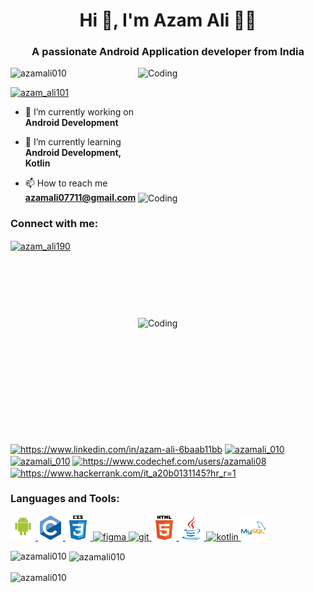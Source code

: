 <h1 align="center">Hi 👋, I'm Azam Ali 🐱‍💻</h1>
<h3 align="center">A passionate Android Application developer from India</h3>
<img align="right" alt="Coding" width="300" height="200" src="https://gifdb.com/images/high/animated-man-computer-coding-nae6mec378lsg1i3.gif">
<img align="right" alt="Coding" width="300" height="200" src="https://developer.android.com/static/images/mad/mad-header.gif">
<img align="right" alt="Coding" width="300" height="200" src="https://developer.android.com/static/develop/ui/compose/images/animations/multiple_properties.gif">


<p align="left"> <img src="https://komarev.com/ghpvc/?username=azamali010&label=Profile%20views&color=0e75b6&style=flat" alt="azamali010" /> </p>

<p align="left"> <a href="https://twitter.com/azam_ali190" target="blank"><img src="https://img.shields.io/twitter/follow/azam_ali190?logo=twitter&style=for-the-badge" alt="azam_ali101" /></a> </p>

- 🔭 I’m currently working on **Android Development**

- 🌱 I’m currently learning **Android Development, Kotlin**

- 📫 How to reach me **azamali07711@gmail.com**

<h3 align="left">Connect with me:</h3>
<p align="left">
<a href="https://twitter.com/azam_ali190" target="blank"><img align="center" src="https://raw.githubusercontent.com/rahuldkjain/github-profile-readme-generator/master/src/images/icons/Social/twitter.svg" alt="azam_ali190" height="30" width="40" /></a>
<a href="https://linkedin.com/in/https://www.linkedin.com/in/azam-ali-6baab11bb" target="blank"><img align="center" src="https://raw.githubusercontent.com/rahuldkjain/github-profile-readme-generator/master/src/images/icons/Social/linked-in-alt.svg" alt="https://www.linkedin.com/in/azam-ali-6baab11bb" height="30" width="40" /></a>
<a href="https://fb.com/azamali_010" target="blank"><img align="center" src="https://raw.githubusercontent.com/rahuldkjain/github-profile-readme-generator/master/src/images/icons/Social/facebook.svg" alt="azamali_010" height="30" width="40" /></a>
<a href="https://instagram.com/azamali_010" target="blank"><img align="center" src="https://raw.githubusercontent.com/rahuldkjain/github-profile-readme-generator/master/src/images/icons/Social/instagram.svg" alt="azamali_010" height="30" width="40" /></a>
<a href="https://www.codechef.com/users/https://www.codechef.com/users/azamali08" target="blank"><img align="center" src="https://cdn.jsdelivr.net/npm/simple-icons@3.1.0/icons/codechef.svg" alt="https://www.codechef.com/users/azamali08" height="30" width="40" /></a>
<a href="https://www.hackerrank.com/https://www.hackerrank.com/it_a20b0131145?hr_r=1" target="blank"><img align="center" src="https://raw.githubusercontent.com/rahuldkjain/github-profile-readme-generator/master/src/images/icons/Social/hackerrank.svg" alt="https://www.hackerrank.com/it_a20b0131145?hr_r=1" height="30" width="40" /></a>
</p>

<h3 align="left">Languages and Tools:</h3>
<p align="left"> <a href="https://developer.android.com" target="_blank" rel="noreferrer"> <img src="https://raw.githubusercontent.com/devicons/devicon/master/icons/android/android-original-wordmark.svg" alt="android" width="40" height="40"/> </a> <a href="https://www.cprogramming.com/" target="_blank" rel="noreferrer"> <img src="https://raw.githubusercontent.com/devicons/devicon/master/icons/c/c-original.svg" alt="c" width="40" height="40"/> </a> <a href="https://www.w3schools.com/css/" target="_blank" rel="noreferrer"> <img src="https://raw.githubusercontent.com/devicons/devicon/master/icons/css3/css3-original-wordmark.svg" alt="css3" width="40" height="40"/> </a> <a href="https://www.figma.com/" target="_blank" rel="noreferrer"> <img src="https://www.vectorlogo.zone/logos/figma/figma-icon.svg" alt="figma" width="40" height="40"/> </a> <a href="https://git-scm.com/" target="_blank" rel="noreferrer"> <img src="https://www.vectorlogo.zone/logos/git-scm/git-scm-icon.svg" alt="git" width="40" height="40"/> </a> <a href="https://www.w3.org/html/" target="_blank" rel="noreferrer"> <img src="https://raw.githubusercontent.com/devicons/devicon/master/icons/html5/html5-original-wordmark.svg" alt="html5" width="40" height="40"/> </a> <a href="https://www.java.com" target="_blank" rel="noreferrer"> <img src="https://raw.githubusercontent.com/devicons/devicon/master/icons/java/java-original.svg" alt="java" width="40" height="40"/> </a> <a href="https://kotlinlang.org" target="_blank" rel="noreferrer"> <img src="https://www.vectorlogo.zone/logos/kotlinlang/kotlinlang-icon.svg" alt="kotlin" width="40" height="40"/> </a> <a href="https://www.mysql.com/" target="_blank" rel="noreferrer"> <img src="https://raw.githubusercontent.com/devicons/devicon/master/icons/mysql/mysql-original-wordmark.svg" alt="mysql" width="40" height="40"/> </a> </p>

<p><img align="left" src="https://github-readme-stats.vercel.app/api/top-langs?username=azamali010&show_icons=true&locale=en&layout=compact" alt="azamali010" /></p>

<p>&nbsp;<img align="center" src="https://github-readme-stats.vercel.app/api?username=azamali010&show_icons=true&locale=en" alt="azamali010" /></p>

<p><img align="center" src="https://github-readme-streak-stats.herokuapp.com/?user=azamali010&" alt="azamali010" /></p>
